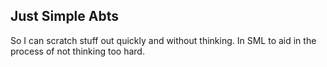 ## Just Simple Abts

So I can scratch stuff out quickly and without thinking. In SML to aid in the
process of not thinking too hard.
